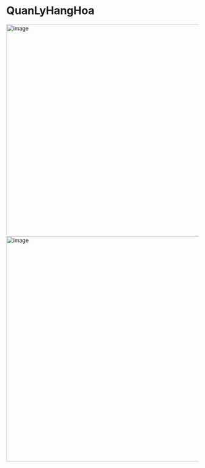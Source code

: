 # QuanLyHangHoa
<img width="555" alt="image" src="https://github.com/dung-1/QuanLyHangHoa/assets/102821755/3b1e0dfd-f6ef-4455-ab7d-3be0ad391c3e">
<img width="590" alt="image" src="https://github.com/dung-1/QuanLyHangHoa/assets/102821755/6448c5d6-8e03-471a-b91b-51743249341f">

